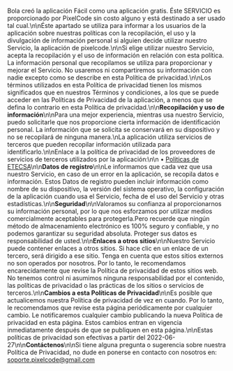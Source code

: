 Bola creó la aplicación Fácil como una aplicación gratis. Éste SERVICIO es proporcionado por PixelCode sin costo alguno y está destinado a ser usado tal cual.\n\nÉste apartado se utiliza para informar a los usuarios de la aplicación sobre nuestras políticas con la recopilación, el uso y la divulgación de información personal si alguien decide utilizar nuestro Servicio, la aplicación de pixelcode.\n\nSi elige utilizar nuestro Servicio, acepta la recopilación y el uso de información en relación con esta política. La información personal que recopilamos se utiliza para proporcionar y mejorar el Servicio. No usaremos ni compartiremos su información con nadie excepto como se describe en esta Política de privacidad.\n\nLos términos utilizados en esta Política de privacidad tienen los mismos significados que en nuestros Términos y condiciones, a los que se puede acceder en las Políticas de Privacidad de la aplicación, a menos que se defina lo contrario en esta Política de privacidad.\n\n<b>Recopilación y uso de información</b>\n\nPara una mejor experiencia, mientras usa nuestro Servicio, puedo solicitarle que nos proporcione cierta información de identificación personal. La información que se solicita se conservará en su dispositivo y no se recopilará de ninguna manera.\nLa aplicación utiliza servicios de terceros que pueden recopilar información utilizada para identificarlo.\n\nEnlace a la política de privacidad de los proveedores de servicios de terceros utilizados por la aplicación:\n\n • <a href="https://www.etecsa.cu/es/politicas">Politicas de ETECSA</a>\n\n<b>Datos de registro</b>\n\nLe informamos que cada vez que usa nuestro Servicio, en caso de un error en la aplicación, se recopila datos e información. Estos Datos de registro pueden incluir información como nombre de su dispositivo, la versión del sistema operativo, la configuración de la aplicación cuando usa el Servicio, fecha de el uso del Servicio y otras estadísticas.\n\n<b>Seguridad</b>\n\nValoramos su confianza al proporcionarnos su información personal, por lo que nos esforzamos por utilizar medios comercialmente aceptables para protegerla.Pero recuerde que ningún método de almacenamiento electrónico es 100% seguro y confiable, y no podemos garantizar su seguridad absoluta. Proteger sus datos es responsabilidad de usted.\n\n<b>Enlaces a otros sitios</b>\n\nNuestro Servicio puede contener enlaces a otros sitios. Si hace clic en un enlace de un tercero, será dirigido a ese sitio. Tenga en cuenta que estos sitios externos no son operados por nosotros. Por lo tanto, le recomendamos encarecidamente que revise la Política de privacidad de estos sitios web. No tenemos control ni asumimos ninguna responsabilidad por el contenido, las políticas de privacidad o las prácticas de los sitios o servicios de terceros.\n\n<b>Cambios a esta Políticas de Privacidad</b>\n\nEs posible que actualicemos nuestra Política de privacidad de vez en cuando. Por lo tanto, le recomendamos que revise esta página periódicamente por cualquier cambio. Le notificaremos cualquier cambio publicando la nueva Política de privacidad en esta página. Estos cambios entran en vigencia inmediatamente después de que se publiquen en esta página.\n\nEstas políticas de privacidad son efectivas a partir del 2022-06-27\n\n<b>Contáctenos</b>\n\nSi tiene alguna pregunta o sugerencia sobre nuestra Política de Privacidad, no dude en ponerse en contacto con nosotros en: <a href="mailto:soporte.pixelcode@gmail.com">soporte.pixelcode@gmail.com</a>